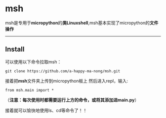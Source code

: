 # msh
msh是专用于**micropython**的**类Linuxshell**,msh基本实现了micropython的**文件操作**
***
## Install
可以使用以下命令拉取msh：
```
git clone https://github.com/a-happy-ma-nong/msh.git
```
接着把**msh**文件夹上传到micropython板上
然后进入repl，输入:
```
from msh.main import *
```
（**注意：每次使用时都需要运行上方的命令，或将其添加进main.py**）

接着就可以愉快地使用ls、cd等命令了！！
